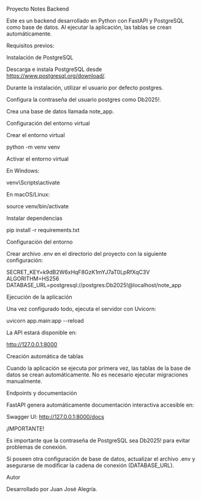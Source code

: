 Proyecto Notes Backend

Este es un backend desarrollado en Python con FastAPI y PostgreSQL como base de datos. Al ejecutar la aplicación, las tablas se crean automáticamente.

Requisitos previos:

Instalación de PostgreSQL

Descarga e instala PostgreSQL desde https://www.postgresql.org/download/.

Durante la instalación, utilizar el usuario por defecto postgres.

Configura la contraseña del usuario postgres como Db2025!.

Crea una base de datos llamada note_app.

Configuración del entorno virtual

Crear el entorno virtual

python -m venv venv

Activar el entorno virtual

En Windows:

venv\Scripts\activate

En macOS/Linux:

source venv/bin/activate

Instalar dependencias

pip install -r requirements.txt

Configuración del entorno

Crear archivo .env en el directorio del proyecto con la siguiente configuración:

SECRET_KEY=k9dB2W6xHqF8GzK1mYJ7aT0LpRfXqC3V
ALGORITHM=HS256
DATABASE_URL=postgresql://postgres:Db2025!@localhost/note_app

Ejecución de la aplicación

Una vez configurado todo, ejecuta el servidor con Uvicorn:

uvicorn app.main:app --reload

La API estará disponible en:

http://127.0.0.1:8000

Creación automática de tablas

Cuando la aplicación se ejecuta por primera vez, las tablas de la base de datos se crean automáticamente. No es necesario ejecutar migraciones manualmente.

Endpoints y documentación

FastAPI genera automáticamente documentación interactiva accesible en:

Swagger UI: http://127.0.0.1:8000/docs

¡IMPORTANTE!

Es importante que la contraseña de PostgreSQL sea Db2025! para evitar problemas de conexión.

Si poseen otra configuración de base de datos, actualizar el archivo .env y asegurarse de modificar la cadena de conexión (DATABASE_URL).

Autor

Desarrollado por Juan José Alegría.

